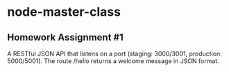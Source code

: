 # node-master-class

## Homework Assignment #1

A RESTful JSON API that listens on a port (staging: 3000/3001, production: 5000/5001). 
The route /hello returns a welcome message in JSON format. 
